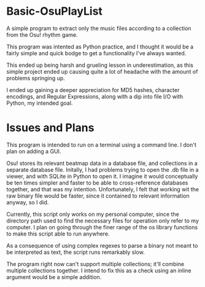# Basic-OsuPlayList
A simple program to extract only the music files according to a collection from the Osu! rhythm game. 

This program was intented as Python practice, and I thought it would be a fairly simple and quick bodge 
to get a functionality I've always wanted. 

This ended up being harsh and grueling lesson in underestimation, as this simple project ended up causing quite a lot
of headache with the amount of problems springing up. 

I ended up gaining a deeper appreciation for MD5 hashes, character encodings, and Regular Expressions, along with 
a dip into file I/O with Python, my intended goal. 

# Issues and Plans
This program is intended to run on a terminal using a command line. I don't plan on adding a GUI.

Osu! stores its relevant beatmap data in a database file, and collections in a separate database file. Initally, 
I had problems trying to open the .db file in a viewer, and with SQLite in Python to open it. I imagine it would conceptually
be ten times simpler and faster to be able to cross-reference databases together, and that was my intention. Unfortunately, 
I felt that working wit the raw binary file would be faster, since it contained to relevant information anyway, so I did. 


Currently, this script only works on my personal computer, since the directory path used to find the necessary files
for operation only refer to my computer. I plan on going through the finer range of the os library functions to make this script
able to run anywhere. 

As a consequence of using complex regexes to parse a binary not meant to be interpreted as text, the script runs remarkably slow.

The program right now can't support multiple collections; it'll combine multiple collections together. I intend to fix this as a
check using an inline argument would be a simple addition. 
